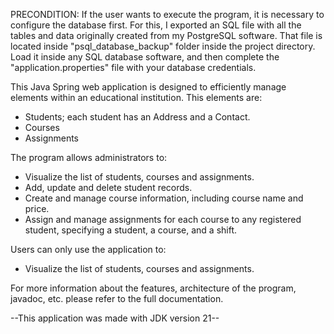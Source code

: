 PRECONDITION: If the user wants to execute the program, it is necessary to configure the database first. For this, I exported an SQL file
with all the tables and data originally created from my PostgreSQL software. That file is located inside "psql_database_backup" folder inside the project directory.
Load it inside any SQL database software, and then complete the "application.properties" file with your database credentials.

This Java Spring web application is designed to efficiently manage elements within an educational institution. This elements are:
- Students; each student has an Address and a Contact.
- Courses
- Assignments

The program allows administrators to:
- Visualize the list of students, courses and assignments.
- Add, update and delete student records.
- Create and manage course information, including course name and price.
- Assign and manage assignments for each course to any registered student, specifying a student, a course, and a shift.

Users can only use the application to:
- Visualize the list of students, courses and assignments.

For more information about the features, architecture of the program, javadoc, etc. please refer to the full documentation.


--This application was made with JDK version 21--
